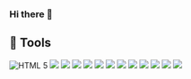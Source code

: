 ### Hi there 👋

<!--
**albaehaki/albaehaki** is a ✨ _special_ ✨ repository because its `README.md` (this file) appears on your GitHub profile.

Here are some ideas to get you started:

- 🔭 I’m currently working on ...
- 🌱 I’m currently learning ...
- 👯 I’m looking to collaborate on ...
- 🤔 I’m looking for help with ...
- 💬 Ask me about ...
- 📫 How to reach me: ...
- 😄 Pronouns: ...
- ⚡ Fun fact: ...
-->

## 🔧 Tools
![](https://img.shields.io/badge/Code-HTML5-informational?style=flat&logo=html5&logoColor=white&color=2bbc8a "HTML 5")
![](https://img.shields.io/badge/Code-Javascript-informational?style=flat&logo=javascript&logoColor=white&color=2bbc8a)
![](https://img.shields.io/badge/Code-ReactJS-informational?style=flat&logo=react&logoColor=white&color=61DAFB)
![](https://img.shields.io/badge/Code-NextJS-informational?style=flat&logo=next.js&logoColor=white&color=000000)
![](https://img.shields.io/badge/Styling-CSS3-informational?style=flat&logo=css3&logoColor=white&color=2bbc8a)
![](https://img.shields.io/badge/Styling-Tailwind&nbsp;CSS-informational?style=flat&logo=tailwindcss&logoColor=white&color=06B6D4)
![](https://img.shields.io/badge/Styling-Styled&nbsp;Components-informational?style=flat&logo=styled-components&logoColor=white&color=DB7093)
![](https://img.shields.io/badge/Styling-Material&nbsp;UI-informational?style=flat&logo=mui&logoColor=white&color=007FFF)
![](https://img.shields.io/badge/Styling-Bulma-informational?style=flat&logo=bulma&logoColor=white&color=00D1B2)
![](https://img.shields.io/badge/DataBase-MySQL-informational?style=flat&logo=mysql&logoColor=white&color=4479A1)
![](https://img.shields.io/badge/DataBase-MongoDB-informational?style=flat&logo=mongodb&logoColor=white&color=47A248)
![](https://img.shields.io/badge/Cloud-Vercel-informational?style=flat&logo=vercel&logoColor=white&color=000000)
![](https://img.shields.io/badge/CMS-Wordpress-informational?style=flat&logo=wordpress&logoColor=white&color=21759B)

